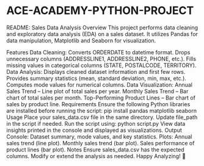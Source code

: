 # ACE-ACADEMY-PYTHON-PROJECT
README: Sales Data Analysis
Overview
This project performs data cleaning and exploratory data analysis (EDA) on a sales dataset. It utilizes Pandas for data manipulation, Matplotlib and Seaborn for visualization.

Features
Data Cleaning:
Converts ORDERDATE to datetime format.
Drops unnecessary columns (ADDRESSLINE1, ADDRESSLINE2, PHONE, etc.).
Fills missing values in categorical columns (STATE, POSTALCODE, TERRITORY).
Data Analysis:
Displays cleaned dataset information and first few rows.
Provides summary statistics (mean, standard deviation, min, max, etc.).
Computes mode values for numerical columns.
Data Visualization:
Annual Sales Trend – Line plot of total sales per year.
Monthly Sales Trend – Bar chart of total sales per month.
Top-Performing Product Lines – Bar chart of sales by product line.
Requirements
Ensure the following Python libraries are installed before running the script:
pip install pandas matplotlib seaborn
Usage
Place your sales_data.csv file in the same directory.
Update file_path in the script if needed.
Run the script using:
python script.py
View data insights printed in the console and displayed as visualizations.
Output
Console: Dataset summary, mode values, and key statistics.
Plots:
Annual sales trend (line plot).
Monthly sales trend (bar plot).
Sales performance of product lines (bar plot).
Notes
Ensure sales_data.csv has the expected columns.
Modify or extend the analysis as needed.
Happy Analyzing! 🚀
